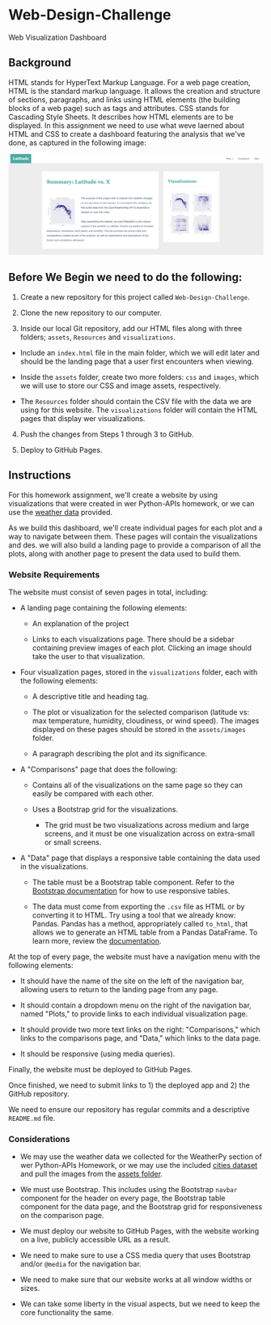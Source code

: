 # Web-Design-Challenge
 Web Visualization Dashboard

## Background
HTML stands for HyperText Markup Language. For a web page creation, HTML is the standard markup language. It allows the creation and structure of sections, paragraphs, and links using HTML elements (the building blocks of a web page) such as tags and attributes. CSS stands for Cascading Style Sheets. It describes how HTML elements are to be displayed.
In this assignment we need to use what weve laerned about HTML and CSS to create a dashboard featuring the analysis that we've done, as captured in the following image:

![Image](./Assets/Images/landingResize.png)


## Before We Begin we need to do the following:

1. Create a new repository for this project called `Web-Design-Challenge`. 

2. Clone the new repository to our computer.

3. Inside our local Git repository, add our HTML files along with three folders; `assets`, `Resources` and `visualizations`. 

  * Include an `index.html` file in the main folder, which we will edit later and should be the landing page that a user first encounters when viewing.

  * Inside the `assets` folder, create two more folders: `css` and `images`, which we will use to store our CSS and image assets, respectively.

  * The `Resources` folder should contain the CSV file with the data we are using for this website. The `visualizations` folder will contain the HTML pages that display wer visualizations.

4. Push the changes from Steps 1 through 3 to GitHub.

5. Deploy to GitHub Pages. 

## Instructions 

For this homework assignment, we'll create a website by using visualizations that were created in wer Python-APIs homework, or we can use the [weather data](./Resources/cities.csv) provided.

As we build this dashboard, we'll create individual pages for each plot and a way to navigate between them. These pages will contain the visualizations and des. we will also build a landing page to provide a comparison of all the plots, along with another page to present the data used to build them.

### Website Requirements
 
The website must consist of seven pages in total, including:

* A landing page containing the following elements:

  * An explanation of the project

  * Links to each visualizations page. There should be a sidebar containing preview images of each plot. Clicking an image should take the user to that visualization.

* Four visualization pages, stored in the `visualizations` folder, each with the following elements:

  * A descriptive title and heading tag.

  * The plot or visualization for the selected comparison (latitude vs: max temperature, humidity, cloudiness, or wind speed). The images displayed on these pages should be stored in the `assets/images` folder.

  * A paragraph describing the plot and its significance.

* A "Comparisons" page that does the following:

  * Contains all of the visualizations on the same page so they can easily be compared with each other.

  * Uses a Bootstrap grid for the visualizations.

    * The grid must be two visualizations across medium and large screens, and it must be one visualization across on extra-small or small screens.

* A "Data" page that displays a responsive table containing the data used in the visualizations.

  * The table must be a Bootstrap table component. Refer to the [Bootstrap documentation](https://getbootstrap.com/docs/4.3/content/tables/#responsive-tables) for how to use responsive tables. 

  * The data must come from exporting the `.csv` file as HTML or by converting it to HTML. Try using a tool that we already know: Pandas. Pandas has a method, appropriately called `to_html`, that allows we to generate an HTML table from a Pandas DataFrame. To learn more, review the [documentation](https://pandas.pydata.org/pandas-docs/version/0.17.0/generated/pandas.DataFrame.to_html.html).

At the top of every page, the website must have a navigation menu with the following elements:

* It should have the name of the site on the left of the navigation bar, allowing users to return to the landing page from any page.

* It should contain a dropdown menu on the right of the navigation bar, named "Plots," to provide links to each individual visualization page.

* It should provide two more text links on the right: "Comparisons," which links to the comparisons page, and "Data," which links to the data page.

* It should be responsive (using media queries). 

Finally, the website must be deployed to GitHub Pages.

Once finished, we need to submit links to 1) the deployed app and 2) the GitHub repository.

We need to ensure our repository has regular commits and a descriptive `README.md` file.

### Considerations

* We may use the weather data we collected for the WeatherPy section of wer Python-APIs Homework, or we may use the included [cities dataset](./Resources/cities.csv) and pull the images from the [assets folder](./Assets/Images).

* We must use Bootstrap. This includes using the Bootstrap `navbar` component for the header on every page, the Bootstrap table component for the data page, and the Bootstrap grid for responsiveness on the comparison page.

* We must deploy our website to GitHub Pages, with the website working on a live, publicly accessible URL as a result.

* We need to make sure to use a CSS media query that uses Bootstrap and/or `@media` for the navigation bar.

* We need to make sure that our website works at all window widths or sizes.

* We can take some liberty in the visual aspects, but we need to keep the core functionality the same.
